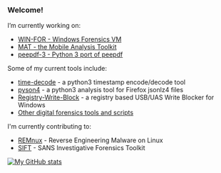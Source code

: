 ### Welcome!

<!--
**digitalsleuth/digitalsleuth** is a ✨ _special_ ✨ repository because its `README.md` (this file) appears on your GitHub profile.
-->

I’m currently working on:
- [WIN-FOR - Windows Forensics VM](https://github.com/digitalsleuth/win-for)
- [MAT - the Mobile Analysis Toolkit](https://github.com/digitalsleuth/mat-cli)
- [peepdf-3 - Python 3 port of peepdf](https://github.com/digitalsleuth/peepdf-3)

Some of my current tools include:
- [time-decode](https://github.com/digitalsleuth/time_decode) - a python3 timestamp encode/decode tool
- [pyson4](https://github.com/digitalsleuth/pyson4) - a python3 analysis tool for Firefox jsonlz4 files
- [Registry-Write-Block](https://github.com/digitalsleuth/Registry-Write-Block) - a registry based USB/UAS Write Blocker for Windows
- [Other digital forensics tools and scripts](https://github.com/digitalsleuth/forensics_tools)

I'm currently contributing to:
- [REMnux](https://remnux.org) - Reverse Engineering Malware on Linux
- [SIFT](https://github.com/teamdfir/sift-cli) - SANS Investigative Forensics Toolkit

[![My GitHub stats](https://github-readme-stats.vercel.app/api?username=digitalsleuth&show_icons=true&theme=algolia)](https://github.com/anuraghazra/github-readme-stats)
